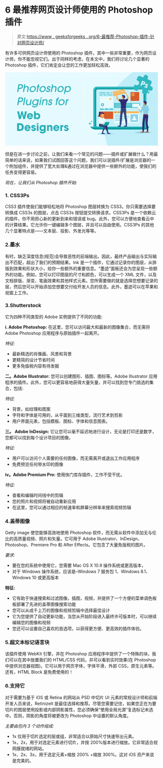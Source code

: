 # 6 最推荐网页设计师使用的 Photoshop 插件

> 原文:[https://www . geeksforgeeks . org/6-最推荐-Photoshop-插件-针对网页设计师/](https://www.geeksforgeeks.org/6-most-recommended-photoshop-plugins-for-web-designers/)

有许多可供网页设计师使用的 Photoshop 插件，其中一些非常重要，作为网页设计师，你不能忽视它们。出于同样的考虑，在本文中，我们将讨论几个显著的 Photoshop 插件，它们肯定会让您的工作更加轻松高效。

![6-Most-Recommended-Photoshop-Plugins-for-Web-Designers](img/af22e403ef6ed5bd5060ae11edbce009.png)

但是在进一步讨论之前，让我们来看一个常见的问题——插件或扩展做什么？用最简单的话来说，如果我们试图回答这个问题，我们可以说插件/扩展是浏览器的一个附加组件，并提供了宽大处理&通过在浏览器中提供一些额外的功能，使我们的任务变得更容易。

*现在，让我们从 Photoshop 插件开始:*

### 1\. CSS3Ps

CSS3 插件使我们能够轻松地将 Photoshop 图层转换为 CSS3。你只需要选择要转换成 CSS3s 的图层，点击 CSS3s 按钮提交转换请求。CSS3Ps 是一个依赖云的插件，你不用担心新的更新到来和错误或 bug。此外，您可以方便地查看云中的计算结果。它允许你一键编辑多个图层，并且可以自由使用。CSS3Ps 的其他几个显著特点是——文本层、投影、外发光等等。

### 2.墨水

有时，缺乏深度信息(规范)会导致恶性的前端输出。因此，最终产品输出与实际输出不匹配，超出了我们的预期结果。Ink 是一个插件，它通过记录你的图层，从排版到效果和形状大小，给你一些额外的重要信息。“墨迹”面板还会为您呈现一些额外的功能。例如，您可以打印图层的尺寸和颜色，可以生成一个 XML 文件，以及文档排版、渐变、笔画效果和其他样式元素。您所需要做的就是选择您想要记录的层，然后您可以开始添加您想要交付给开发人员的信息。此外，墨迹可以在苹果和视窗上工作。

### 3.Shutterstock

它为四种不同类型的 Adobe 实例提供了不同的功能:

**i. Adobe Photoshop:** 在这里，您可以访问最大和最新的图像集合，而无需将 Adobe Photoshop 应用程序与原始插件一起离开。

*特征:*

*   最新精选的肖像画、风景和背景
*   更精简的设计节省时间
*   更多免版税内容有待发掘

**二。Adobe Illustrator:** 您可以创建图形、插图、图标等。Adobe Illustrator 应用程序的插件。此外，您可以更容易地获得大量矢量，并可以找到您专门挑选的集合，包括:

*特征:*

*   背景，如纹理和图案
*   字符和字体是可用的，从平面到三维类型，流行艺术到剪影
*   用户界面元素，包括模板、图标、字体和信息图表。

**三。** **Adobe InDesign:** 它让您可以毫不延迟地进行设计，无论是打印还是数字，您都可以找到每个设计项目的图像。

*特征:*

*   用户可以访问个人需要的任何图像，而无需离开或退出工作应用程序
*   免费预览任何带水印的图像

**iv。Adobe Premium Pro:** 使用快门库存插件，工作不受干扰。

*特征:*

*   查看和编辑时间线中的剪辑
*   您的照片和视频将被自动重新应用
*   在这里，您可以通过相应的帧速率和屏幕分辨率来搜索视频剪辑

### 4.盖蒂图像

Getty image 使您能够高效地使用 Photoshop 软件，而无需从软件中添加无与伦比的高质量视频、照片和矢量。它可用于 Adobe Illustrator、InDesign、Photoshop、Premiere Pro 和 After Effects。它包含了大量免版税的图片。

*要求:*

*   要在您的系统中使用它，您需要 Mac OS X 10.9 操作系统或更高版本，
*   对于 Windows 操作系统，应该是–Windows 7 服务包 1、Windows 8.1、Windows 10 或更高版本

**特征:**

*   它有助于快速搜索和过滤图像，插图，视频，并提供了一个方便的菜单调色板板部署了先进的盖蒂图像搜索功能
*   您可以从成千上万的图像和视频剪辑中选择最佳设计
*   它为您提供了自动更新功能，当您从开始阶段进入最终许可版本时，可以继续编辑您的图像和视频
*   您还可以设置自己喜欢的首选项，以获得更方便、更高效的插件体验。

### 5.超文本标记语言块

该插件使用 WebKit 引擎，并在 Photoshop 应用程序中提供了一个特殊的块，我们可以在其中放置我们的 HTML/CSS 代码，并可以看到实时效果(在 Photoshop 中提供浏览器视图)。它可以用于网页字体，字体平滑，外部 CSS，原生元素等。还有，HTML Block 是免费使用的！

### 6.支持它

对于需要为基于 iOS 或 Retina 的网站从 PSD 中切片 UI 元素的常规设计师和前端开发人员来说，RetinizeIt 是最佳选择和推荐。尽管您需要记住，如果您正在为要切片的图层使用投影或内部阴影属性，您必须确保“使用全局光源”复选标记未选中。否则，阴影的角度将被更改为 Photoshop 中设置的默认角度。

*主要由包内 3 个动作组成:*

*   1x 仅用于切片选定的层或组，非常适合以原始尺寸快速导出元素。
*   1x，2x，用于对选定元素进行切片，并按 200%版本进行缩放。它非常适合视网膜就绪的网站。
*   1x、2x、3x，用于选定元素+缩放 200% +缩放 300%。这对 iOS 资产来说是完美的。